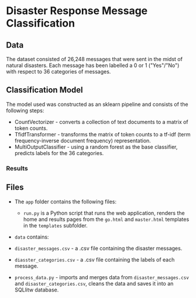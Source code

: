 # Disaster Response Message Classification

## Data

The dataset consisted of 26,248 messages that were sent in the midst of natural disasters. Each message has been labelled a 0 or 1 ("Yes"/"No") with respect to 36 categories of messages. 

## Classification Model

The model used was constructed as an sklearn pipeline and consists of the following steps: 

* CountVectorizer - converts a collection of text documents to a matrix of token counts.
* TfidfTransformer - transforms the matrix of token counts to a tf-idf (term frequency-inverse document frequency) representation.
* MultiOutputClassifier - using a random forest as the base classifier, predicts labels for the 36 categories. 

### Results

## Files 

* The `app` folder contains the following files: 

  * `run.py` is a Python script that runs the web application, renders the home and results pages from the `go.html` and `master.html` templates in the `templates` subfolder. 

* `data` contains: 

 * `disaster_messages.csv` - a .csv file containing the disaster messages. 
 * `diasster_categories.csv` - a .csv file containing the labels of each message. 
 * `process_data.py` - imports and merges data from `disaster_messages.csv` and `disaster_categories.csv`, cleans the data and saves it into an SQLlitw database. 

